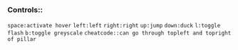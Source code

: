 ### Controls::

 `space:activate hover`
 `left:left`
 `right:right`
 `up:jump`
 `down:duck`
 `l:toggle flash`
 `b:toggle greyscale`
 `cheatcode::can go through topleft and topright of pillar`
